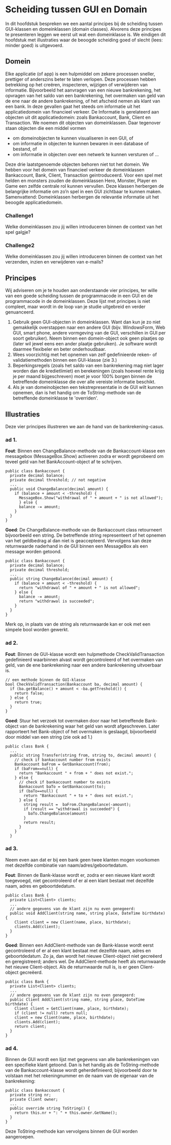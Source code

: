 # Scheiding tussen GUI en Domain

In dit hoofdstuk bespreken we een aantal principes bij de scheiding
tussen GUI-klassen en domeinklassen (domain classes).
Alvorens deze principes te presenteren leggen we eerst uit wat een domeinklasse is.
We eindigen dit hoofdstuk met illustraties waar de beoogde scheiding
goed of slecht (lees: minder goed) is uitgevoerd.

## Domein
Elke applicatie (of app) is een hulpmiddel om zekere processen sneller,
prettiger of anderszins beter te laten verlopen.
Deze processen hebben betrekking op het creëren, inspecteren,
wijzigen of verwijderen van informatie.
Bijvoorbeeld het aanvragen van een nieuwe bankrekening, het opvragen van het saldo van een bankrekening, het overmaken van geld van de ene naar de andere bankrekening, of het afscheid nemen als klant van een bank. In deze gevallen gaat het steeds om informatie uit het applicatiedomein van financieel verkeer. De Informatie is gerelateerd aan objecten uit dit applicatiedomein: zoals Bankaccount, Bank, Client en Transaction. We noemen dit objecten van domeinklassen. Daar tegenover staan objecten die een middel vormen
+ om domeinobjecten te kunnen visualiseren in een GUI, of
+ om informatie in objecten te kunnen bewaren in een database of bestand, of
+ om informatie in objecten over een netwerk te kunnen versturen of …

Deze drie laatstgenoemde objecten behoren niet tot het domein.
We hebben voor het domein van financieel verkeer de domeinklassen
Bankaccount, Bank, Client, Transaction geintroduceerd.
Voor een spel met helden en monsters zouden de
domeinklassen Hero, Monster, Player en Game een zelfde centrale rol kunnen vervullen.
Deze klassen herbergen de belangrijke informatie om zo’n spel in een GUI
zichtbaar te kunnen maken.
Samenvattend: Domeinklassen herbergen de relevantie informatie uit het beoogde applicatiedomein.

### Challenge1
Welke domeinklassen zou jij willen introduceren binnen de context van het spel galgje?

### Challenge2
Welke domeinklassen zou jij willen introduceren binnen de context van het verzenden, inzien en verwijderen van e-mails?

## Principes
Wij adviseren om je te houden aan onderstaande vier principes, ter wille van een goede scheiding tussen de programmacode in een GUI en de programmacode in de domeinklassen. Deze lijst met principes is niet compleet, maar wordt in de loop van je studie uitgebreid en verder genuanceerd.
1. Gebruik geen GUI-objecten in domeinklassen. Want dan kun je zo niet gemakkelijk overstappen naar een andere GUI (bijv. WindowsForm, Web GUI, smart phone, andere vormgeving van de GUI, verschillen in GUI per soort gebruiker). Neem binnen een domein-object ook geen plaatjes op (later wil jewel eens een ander plaatje gebruiken).  Je software wordt daarmee flexibeler en beter onderhoudbaar.
2. Wees voorzichtig met het opnemen van zelf gedefinieerde reken- of validatiemethoden binnen een GUI-klasse (zie 3.)
3. Beperkingsregels (zoals het saldo van een bankrekening mag niet lager worden dan de kredietlimiet) en berekeningen (zoals hoeveel rente krijg je per maand bijgeschreven) moet je voor 100% borgen binnen de betreffende domeinklasse die over alle vereiste informatie beschikt.
4. Als je van domeinobjecten een tekstrepresentatie in de GUI wilt kunnen opnemen, dan is het handig om de ToString-methode van de betreffende domeinklasse te 'overriden'.

## Illustraties
Deze vier principes illustreren we aan de hand van de bankrekening-casus.

### ad 1.
**Fout**: Binnen een ChangeBalance-methode van de Bankaccount-klasse een messagebox (MessageBox.Show)
activeren zodra er wordt geprobeerd om teveel geld van het BankAccount-object af te schrijven.

```
public class Bankaccount {
  private decimal balance;
  private decimal threshold; // not negative
  ...
  public void ChangeBalance(decimal amount) {
    if (balance + amount < -threshold) {
      MessageBox.Show("withdrawal of " + amount + " is not allowed");
      } else {
      balance -= amount;
    }
  }
}
```


**Goed**: De ChangeBalance-methode van de Bankaccount class retourneert  bijvoorbeeld een string. De betreffende string representeert of het opnemen van het geldbedrag al dan niet is geaccepteerd. Vervolgens kan deze returnwaarde naderhand in de GUI binnen een MessageBox als een message worden getoond.

```
public class Bankaccount {
  private decimal balance;
  private decimal threshold;
  ...
  public string ChangeBalance(decimal amount) {
    if (balance + amount < -threshold) {
      return "withdrawal of " + amount + " is not allowed";
    } else {
      balance -= amount;
      return "withdrawal is succeeded";
    }
  }
}
```

Merk op, in plaats van de string als returnwaarde kan er ook met een simpele bool worden gewerkt.

### ad 2.
**Fout**: Binnen de GUI-klasse wordt een hulpmethode CheckValidTransaction gedefinieerd waarbinnen alvast wordt gecontroleerd of het overmaken van geld, van de ene bankrekening naar een andere bankrekening uitvoerbaar is.
```
// een methode binnen de GUI-klasse
bool CheckValidTransaction(Bankaccount ba, decimal amount) {
  if (ba.getBalance() + amount < -ba.getTreshold()) {
    return false;
  } else {
    return true;
  }
}
```

**Goed**: Stuur het verzoek tot overmaken door naar het betreffende Bank-object van de bankrekening waar het geld van wordt afgeschreven. Later rapporteert het Bank-object of het overmaken is geslaagd, bijvoorbeeld door middel van een string (zie ook ad 1.)
```
public class Bank {
  ...
  public string Transfer(string from, string to, decimal amount) {
    // check if bankaccount number from exists
    Bankaccount baFrom = GetBankaccount(from);
    if (baFrom==null) {
      return "Bankaccount " + from + " does not exist.";
    } else {
      // check if bankaccount number to exists
      Bankaccount baTo = GetBankaccount(to);
      if (baTo==null) {
        return "Bankaccount " + to + " does not exist.";
      } else {
        string result =  baFrom.ChangeBalance(-amount);
        if (result == "withdrawal is succeeded") {
          baTo.ChangeBalance(amount)
        }
        return result;
      }
    }
  }
```


### ad 3.
Neem even aan dat er bij een bank geen twee klanten mogen voorkomen met dezelfde combinatie van naam/adres/geboortedatum.

**Fout**: Binnen de Bank-klasse wordt er, zodra er een nieuwe klant wordt toegevoegd, niet gecontroleerd of er al een klant bestaat met dezelfde naam, adres en geboortdedatum.

```
public class Bank {
  private List<Client> clients;
  ...
  // andere gegevens van de klant zijn nu even genegeerd:
  public void AddClient(string name, string place, DateTime birthdate) {
    Client client = new Client(name, place, birthdate);
    clients.Add(client);
  }
}
```


**Goed**: Binnen een AddClient-methode van de Bank-klasse wordt eerst gecontroleerd of er al een klant bestaat met dezelfde naam, adres en geboortdedatum. Zo ja, dan wordt het nieuwe Client-object niet gecreëerd en geregistreerd; anders wel. De AddClient-methode heeft als returnwaarde het nieuwe Client-object. Als de returnwaarde null is, is er geen Client-object gecreëerd.

```
public class Bank {
  private List<Client> clients;
  ...
  // andere gegevens van de klant zijn nu even genegeerd:
  public Client AddClient(string name, string place, DateTime birthdate) {
    Client client = GetClient(name, place, birthdate);
    if (client != null) return null;
    client = new Client(name, place, birthdate);
    clients.Add(client);
    return client;
  }
}
```


### ad 4. 

Binnen de GUI wordt een lijst met gegevens van alle bankrekeningen van een specifieke klant getoond. Dan is het handig als de  ToString-methode van de Bankaccount-klasse wordt geherdefinieerd; bijvoorbeeld door te volstaan met het rekeningnummer en de naam van de eigenaar van de bankrekening:

```
public class Bankaccount {
  private string nr;
  private Client owner;
  ...
  public override string ToString() {
    return this.nr + ": " + this.owner.GetName();
  }
}
```

Deze ToString-methode kan vervolgens binnen de GUI worden aangeroepen.

